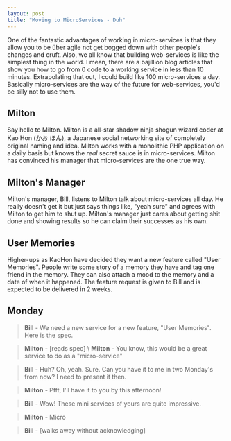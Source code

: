```yaml
---
layout: post
title: "Moving to MicroServices - Duh"
---
```



<!--
OHHHH, fun idea.

Start with some simple application like ToDo list in Scalatra or something super simple with
the bare minimum config to make it work. Then go CRAZY about productionalizing it (being super
anal about every configuration and why it's important) to show how hard it can be to build
web-services.

The article should be all about how "easy" it is to build web-services and have a very sarcastic
tone about it. The title should not give away the fact that it is an ironic article.

- authentication
- rate-limiting
- nginx in front
- monitoring (nagios / NR / etc)
- metrics
- traceability (root cause analysis)
- transaction logging
- puppet recipes / docker
- LB / GSLB / redundancy & failover
- ACL & permission'ing
- Search
    - populating via trans-log
    - proxied to back-end search service through built-in magic /service/search?q=...
- talking to other services
    - caching
    - circuit-breakers and timeouts
- testing
    - CI servers / builds
    - mocking (service integration)

Ideas

    You need to make a "user memories" service. It extends user-information and also includes some
    things like "mood_id" (mood service), with_friend_id (friend service) for tagging the friend that
    was in the memory, name, description, and other usual data-fields (created/updated-on, etc).
        - moods is like a small lookup service
        - friend service is a larger dynamic service (can't cache)

-->

One of the fantastic advantages of working in micro-services is that they allow you to be
über agile not get bogged down with other people's changes and cruft. Also, we all know that
building web-services is like the simplest thing in the world. I mean, there are a bajillion
blog articles that show you how to go from 0 code to a working service in less than 10 minutes.
Extrapolating that out, I could build like 100 micro-services a day. Basically micro-services
are the way of the future for web-services, you'd be silly not to use them.

## Milton

Say hello to Milton. Milton is a all-star shadow ninja shogun wizard coder at Kao Hon (かお ほん), a Japanese
social networking site of completely original naming and idea. Milton works with a monolithic PHP application
on a daily basis but knows the _real_ secret sauce is in micro-services. Milton has convinced his manager
that micro-services are the one true way.

## Milton's Manager

Milton's manager, Bill, listens to Milton talk about micro-services all day. He really doesn't get it but
just says things like, "yeah sure" and agrees with Milton to get him to shut up. Milton's manager just cares
about getting shit done and showing results so he can claim their successes as his own.

## User Memories

Higher-ups as KaoHon have decided they want a new feature called "User Memories". People write some story
of a memory they have and tag one friend in the memory. They can also attach a mood to the memory and a
date of when it happened. The feature request is given to Bill and is expected to be delivered in 2 weeks.

## Monday

> __Bill__ - We need a new service for a new feature, "User Memories". Here is the spec.

> __Milton__ - [reads spec] \\
> __Milton__ - You know, this would be a great service to do as a "micro-service"

> __Bill__ - Huh? Oh, yeah. Sure. Can you have it to me in two Monday's from now? I need to present it then.

> __Milton__ - Pfft, I'll have it to you by this afternoon!

> __Bill__ - Wow! These mini services of yours are quite impressive.

> __Milton__ - Micro

> __Bill__ - [walks away without acknowledging]
